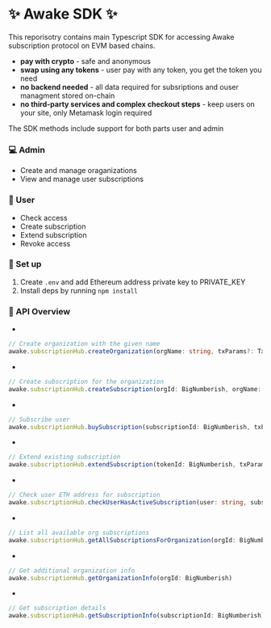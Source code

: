 # ✨ Awake SDK ✨

This reporisotry contains main Typescript SDK for accessing Awake subscription protocol on EVM based chains. 

- **pay with crypto** - safe and anonymous
- **swap using any tokens** - user pay with any token, you get the token you need
- **no backend needed** - all data required for subsriptions and ouser managment stored on-chain
- **no third-party services and complex checkout steps** - keep users on your site, only Metamask login required

The SDK methods include support for both parts user and admin

### 💻 Admin
- Create and manage oraganizations
- View and manage user subscriptions

### 🌻 User
- Check access
- Create subscription
- Extend subscription
- Revoke access

### 🛫 Set up

1. Create `.env` and add Ethereum address private key to PRIVATE_KEY
3. Install deps by running `npm install`
 
### 🔧 API Overview
-
```ts
// Create organization with the given name
awake.subscriptionHub.createOrganization(orgName: string, txParams?: TxBase)
```
-
```ts
// Create subscription for the organization
awake.subscriptionHub.createSubscription(orgId: BigNumberish, orgName: string, token: string, amount: BigNumberish, period: BigNumberish, txParams?: TxBase)
```
-
```ts
// Subscribe user
awake.subscriptionHub.buySubscription(subscriptionId: BigNumberish, txParams?: TxBase)
```
-
```ts
// Extend existing subscription
awake.subscriptionHub.extendSubscription(tokenId: BigNumberish, txParams?: TxBase)
```
-
```ts
// Check user ETH address for subscription
awake.subscriptionHub.checkUserHasActiveSubscription(user: string, subscriptionId: BigNumberish)
```
-
```ts
// List all available org subscriptions
awake.subscriptionHub.getAllSubscriptionsForOrganization(orgId: BigNumberish)
```
-
```ts
// Get additional organization info 
awake.subscriptionHub.getOrganizationInfo(orgId: BigNumberish)
```
-
```ts
// Get subscription details
awake.subscriptionHub.getSubscriptionInfo(subscriptionId: BigNumberish)
```

